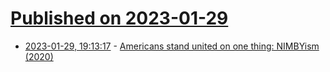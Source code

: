 # [Published on 2023-01-29](index.md)

* [2023-01-29, 19:13:17](https://news.ycombinator.com/item?id=34571574) - [Americans stand united on one thing: NIMBYism (2020)](https://therealdeal.com/2020/11/03/americans-stand-united-on-one-thing-nimbyism/)
